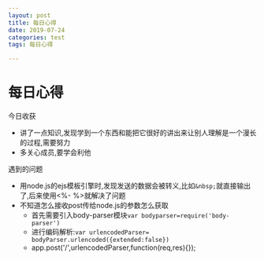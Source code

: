```yaml
---
layout: post
title: 每日心得
date: 2019-07-24
categories: test
tags: 每日心得

---
```


# 每日心得

今日收获

- 讲了一点知识,发现学到一个东西和能把它很好的讲出来让别人理解是一个漫长的过程,需要努力
- 多关心成员,要学会利他

遇到的问题

- 用node.js的ejs模板引擎时,发现发送的数据会被转义,比如`&nbsp;`就直接输出了,后来使用<%- %>就解决了问题
- 不知道怎么接收post传给node.js的参数怎么获取
  - 首先需要引入body-parser模块`var bodyparser=require('body-parser')`
  - 进行编码解析:`var urlencodedParser= bodyParser.urlencoded({extended:false})`
  - app.post('/',urlencodedParser,function(req,res){});













